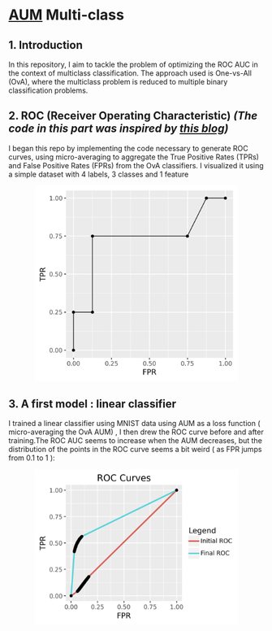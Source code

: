 # [AUM](https://www.jmlr.org/papers/v24/21-0751.html) Multi-class



## 1. Introduction

In this repository, I aim to tackle the problem of optimizing the ROC AUC in the context of multiclass classification. The approach used is One-vs-All (OvA), where the multiclass problem is reduced to multiple binary classification problems.

## 2. ROC (Receiver Operating Characteristic) *(The code in this part was inspired by [this blog](https://tdhock.github.io/blog/2024/torch-roc-aum/))*

I began this repo by implementing the code necessary to generate ROC curves, using micro-averaging to aggregate the True Positive Rates (TPRs) and False Positive Rates (FPRs) from the OvA classifiers. I visualized it using a simple dataset with 4 labels, 3 classes and 1 feature 
<p align="center">
  <img src="ROC_multiclass_micro_plot.png" alt="Description" width="400"/>
</p>

## 3. A first model : linear classifier
I trained a linear classifier using MNIST data using AUM as a loss function ( micro-averaging the OvA AUM) , I then drew the ROC curve before and after training.The ROC AUC seems to increase when the AUM decreases, but the distribution of the points in the ROC curve seems a bit weird ( as FPR jumps from 0.1 to 1 ):
<p align="center">
  <img src="ROC_Linear_Training_AUM.png" alt="Description" width="400"/>
</p>
